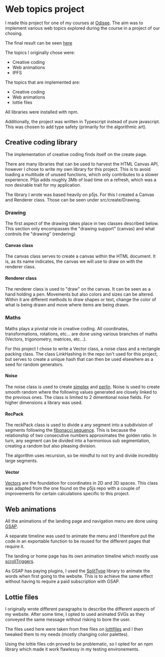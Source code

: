 # Web topics project

I made this project for one of my courses at [Odisee](https://www.odisee.be/). The aim was to implement various web topics explored during the course in a project of our chosing.

The final result can be seen [here](https://tcwt.000webhostapp.com/)

The topics I originally chose were:

- Creative coding
- Web animations
- IPFS

The topics that are implemented are:

- Creative coding
- Web animations
- lottie files

All libraries were installed with npm.

Additionally, the project was written in Typescript instead of pure javascript. This was chosen to add type safety (primarily for the algorithmic art).

## Creative coding library

The implementation of creative coding finds itself on the create page.

There are many libraries that can be used to harvest the HTML Canvas API, however I chose to write my own library for this project. This is to avoid loading a multitude of unused functions, which only contributes to a slower experience. P5js adds roughly 3Mb of load time on a refresh, which was a non desirable trait for my application.

The library I wrote was based heavily on p5js. For this I created a Canvas and Renderer class. Those can be seen under src/create/Drawing.

### Drawing

The first aspect of the drawing takes place in two classes described below. This section only encompasses the "drawing support" (canvas) and what controls the "drawing" (rendering)

#### Canvas class

The canvas class serves to create a canvas within the HTML document. It is, as its name indicates, the canvas we will use to draw on with the renderer class.

#### Renderer class

The renderer class is used to "draw" on the canvas. It can be seen as a hand holding a pen. Movements but also colors and sizes can be altered. Within it are different methods to draw shapes or text, change the color of what is being drawn and move where items are being drawn.

### Maths

Maths plays a pivotal role in creative coding. All coordinates, transformations, rotations, etc... are done using various branches of maths (Vectors, trigonometry, matrices, etc...).

For this project I chose to write a Vector class, a noise class and a rectangle packing class. The class LinkHashing in the repo isn't used for this project, but serves to create a unique hash that can then be used elsewhere as a seed for random generators.

#### Noise

The noise class is used to create [simplex](https://en.wikipedia.org/wiki/Simplex_noise) and [perlin](https://en.wikipedia.org/wiki/Perlin_noise).
Noise is used to create smooth random where the following values generated are closely linked to the previous ones. The class is limited to 2 dimentional noise fields. For higher dimensions a library was used.

#### RecPack

The reckPack class is used to divide a any segment into a subdivision of segments following the [fibonacci sequence](https://en.wikipedia.org/wiki/Fibonacci_sequence). This is because the relationship of two consecutive numbers approximates the golden ratio. In turn, any segment can be divided into a harmonious sub segmentation, creating a random but also pleasing division.

The algorithm uses recursion, so be mindful to not try and divide incredibly large segments.

#### Vector

[Vectors](<https://en.wikipedia.org/wiki/Vector_(mathematics_and_physics)>) are the foundation for coordinates in 2D and 3D spaces. This class was adapted from the one found on the p5js repo with a couple of improvements for certain calculations specific to this project.

## Web animations

All the animations of the landing page and navigation menu are done using [GSAP](https://gsap.com/).

A separate timeline was used to animate the menu and I therefore put the code in an exportable function to be reused for the different pages that require it.

The landing or home page has its own animation timeline which mostly use [scrollTriggers](https://gsap.com/docs/v3/Plugins/ScrollTrigger/).

As GSAP has paying plugins, I used the [SplitType](https://github.com/lukePeavey/SplitType) library to animate the words when first going to the website. This is to achieve the same effect without having to require a paid subscription with GSAP.

## Lottie files

I originally wrote different paragraphs to describe the different aspects of my website. After some time, I opted to used animated SVGs as they conveyed the same message without risking to bore the user.

The files used here were taken from free files on [lottifiles](https://lottiefiles.com/) and I then tweaked them to my needs (mostly changing color palettes).

Using the lottie files cdn proved to be problematic, so I opted for an npm library which made it work flawlessy in my testing environements.
